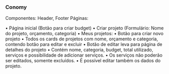### Conomy

Componentes: Header, Footer
Páginas:
 
  • Página inicial (Botão para criar budget)
  • Criar projeto (Formulário: Nome do projeto, orçamento, categoria)
  • Meus projetos:
    • Botão para criar novo projeto
    • Todos os cards de projetos com nome, orçamento e categoria, contendo botão para editar e excluir
  • Botão de editar leva para página de detalhes do projeto
    • Contém nome, categoria, budget, total utilizado, serviços e possibilidade de adicionar serviços.
    • Os serviços não poderão ser editados, somente excluídos.
    • É possível editar também os dados do projeto.
